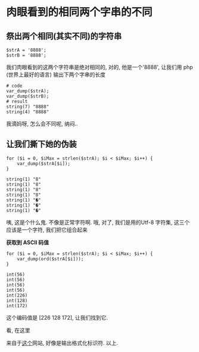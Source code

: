 # 肉眼看到的相同两个字串的不同

## 祭出两个相同(其实不同)的字符串

```
$strA = '8888‬';
$strB = '8888';
```

我们肉眼看到的这两个字符串是绝对相同的, 对的, 他是一个'8888', 让我们用 php (世界上最好的语言) 输出下两个字串的长度

```
# code
var_dump($strA);
var_dump($strB);
# result
string(7) "8888‬"
string(4) "8888"
```

我滴妈呀, 怎么会不同呢, 纳闷..

## 让我们撕下她的伪装

```
for ($i = 0, $iMax = strlen($strA); $i < $iMax; $i++) {
	var_dump($strA[$i]);
}
```

```
string(1) "8"
string(1) "8"
string(1) "8"
string(1) "8"
string(1) "�"
string(1) "�"
string(1) "�"
```

咦, 这是个什么鬼. 不像是正常字符啊. 哦, 对了, 我们是用的Utf-8 字符集, 这三个应该是一个字符, 我们把它组合起来

**获取到 ASCII 码值**

```
for ($i = 0, $iMax = strlen($strA); $i < $iMax; $i++) {
	var_dump(ord($strA[$i]));
}
```

```
int(56)
int(56)
int(56)
int(56)
int(226)
int(128)
int(172)
```

这个编码值是 [226 128 172], 让我们找到它.

看, 在这里

来自于[这个](https://utf8-chartable.de/unicode-utf8-table.pl?start=8192&number=128&utf8=dec)网站, 好像是输出格式化标识符.
以上.

